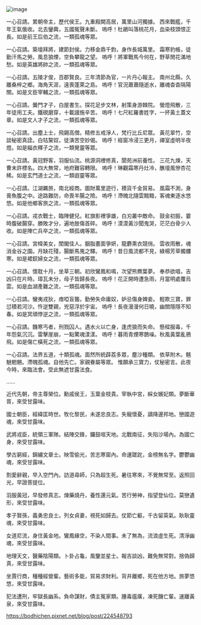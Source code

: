 ![image](https://github.com/cslosiu/buddha/assets/2249425/84f5d742-de88-47c1-ab71-6d3d80a7b593)

一心召請。累朝帝主，歷代侯王。九重殿闕高居，萬里山河獨據。
西來戰艦，千年王氣俄收。北去鑾輿，五國冤聲未斷。
嗚呼！杜鵑叫落桃花月，血染枝頭恨正長。如是前王后伯之流，一類孤魂等眾。

一心召請。築壇拜將，建節封侯。力移金鼎千鈞，身作長城萬里。
霜寒豹帳，徒勤汗馬之勞。風息狼煙，空負攀龍之望。
嗚呼！將軍戰馬今何在，野草閒花滿地愁。如是英雄將帥之流，一類孤魂等眾。

一心召請。五陵才俊，百郡賢良。三年清節為官，一片丹心報主。
南州北縣，久離桑梓之鄉。海角天涯，遠喪蓬萊之島。
嗚呼！官況蕭蕭隨逝水，離魂杳杳隔陽關。如是文臣宰輔之流，一類孤魂等眾。



一心召請。黌門才子，白屋書生。探花足步文林，射策身游棘院。
螢燈飛散，三年徒用工夫。鐵硯磨穿，十載謾施辛苦。
嗚呼！七尺紅羅書姓字，一抔黃土蓋文章。如是文人才子之流，一類孤魂等眾。



一心召請。出塵上士，飛錫高僧。精修五戒淨人，梵行比丘尼眾。
黃花翠竹，空談秘密真詮。白牯黧奴，徒演苦空妙偈。
嗚呼！經窗冷浸三更月，禪室虛明半夜燈。如是緇衣釋子之流，一類覺靈等眾。



一心召請。黃冠野客，羽服仙流。桃源洞裡修真，閬苑洲前養性。
三花九煉，天曹未許標名。四大無常，地府難容轉限。
嗚呼！琳觀霜寒丹灶冷，醮壇風慘杏花稀。如是玄門道士之流，一類遐靈等眾。



一心召請。江湖羈旅，南北經商。圖財萬里遊行，積貨千金貿易。
風霜不測，身膏魚腹之中。途路難防，命喪羊腸之險。
嗚呼！滯魄北隨雲黯黯，客魂東逐水悠悠。如是他鄉客旅之流，一類孤魂等眾。



一心召請。戎衣戰士，臨陣健兒。紅旗影裡爭雄，白刃叢中敵命。
鼓金初振，霎時腹破腸穿。勝敗才分，遍地肢傷首碎。
嗚呼！漠漠黃沙聞鬼哭，茫茫白骨少人收。如是陣亡兵卒之流，一類孤魂等眾。



一心召請。宮幃美女，閨閣佳人。胭脂畫面爭妍，龍麝熏衣競俏。
雲收雨散，魂消金谷之園。月缺花殘，腸斷馬嵬之驛。
嗚呼！昔日風流都不見，綠楊芳草髑髏寒。如是裙釵婦女之流，一類孤魂等眾。



一心召請。懷耽十月，坐草三朝。初欣鸞鳳和鳴，次望熊羆葉夢。
奉恭欲唱，吉凶只在片時。璋瓦未分，母子皆歸長夜。
嗚呼！花正開時遭急雨，月當明處覆烏雲。如是血湖產難之流，一類孤魂等眾。



一心召請。蠻夷戎狄，瘖啞盲聾。勤勞失命庸奴，妒忌傷身婢妾。
輕欺三寶，罪愆積若河沙。忤逆雙親，兇惡浮於宇宙。
嗚呼！長夜漫漫何日曉，幽關隱隱不知春。如是冥頑悖逆之流，一類孤魂等眾。



一心召請。饑寒丐者，刑戮囚人。遇水火以亡身，逢虎狼而失命。
懸樑服毒，千年怨氣沉沉。雷擊崖崩，一點驚魂漾漾。
嗚呼！暮雨青煙寒鵲噪。秋風黃葉亂鴉飛。如是傷亡橫死之流，一類孤魂等眾。



一心召請。法界五道，十類孤魂。面然所統薜荔多眾，塵沙種類。
依草附木。魑魅魍魎。滯魄孤魂。自他先亡。家親眷屬等眾。
惟願承三寶力，仗秘密言。此夜今時，來臨法會。受此無遮甘露法食。

……

近代先朝，帝主尊榮位。勳戚侯王，玉葉金枝貴。宰執中宮，綵女嬪妃類。夢斷華胥，來受甘露味。

國士朝臣，經緯匡時世。牧化黎民，未遂忠良志。失寵懷憂，謫降邊邦地。戀國遊魂，來受甘露味。

武將戎臣，統領三軍隊。結陣交鋒，鑼鼓喧天地。北戰南征，失陷沙場內。為國亡身，來受甘露味。

學古窮經，錦繡文章士。映雪偷光，苦志寒窗內。命運蹉跎，金榜無名字。鬱鬱幽魂，來受甘露味。

割愛辭親，早入空門內。訪道尋師，只為超生死。暑往寒來，不覺無常至。返照回光，早證菩提位。

羽服黃冠，早發修真志。煉藥燒丹，養性還元氣。苦行勞神，指望登仙位。莫戀遺形，來受甘露味。

孝子賢孫，義勇忠良士。列女貞妻，視死如歸去。仗節亡軀，千古留英氣。耿耿靈魂，來受甘露味。

女道尼流，身住黃金地。鸞鳳緣空，不染人間事。未了無為，流浪虛生死。清淨幽魂，來受甘露味。

地理天文，醫藥陰陽類。卜卦占龜，風鑒並星士。報吉談凶，難免無常對。捨偽歸真，來受甘露味。

坐賈行商，種種經營輩。藝術多能，貿易求財利。背井離鄉，死在他方地。旅夢悠悠，來受甘露味。

犯法遭刑，牢獄長幽系。負命謀財，債主冤家類。腫毒瘟癀，凍死饑亡輩。速離黃泉，來受甘露味。

https://bodhichen.pixnet.net/blog/post/224548793
